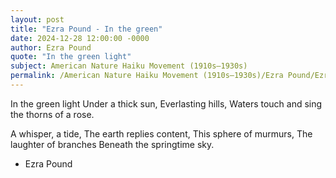 ```yaml
---
layout: post
title: "Ezra Pound - In the green"
date: 2024-12-28 12:00:00 -0000
author: Ezra Pound
quote: "In the green light"
subject: American Nature Haiku Movement (1910s–1930s)
permalink: /American Nature Haiku Movement (1910s–1930s)/Ezra Pound/Ezra Pound - In the green
---
```


In the green light
Under a thick sun,
Everlasting hills, 
Waters touch and sing
the thorns of a rose.

A whisper, a tide,
The earth replies content,
This sphere of murmurs, 
The laughter of branches
Beneath the springtime sky.

- Ezra Pound
